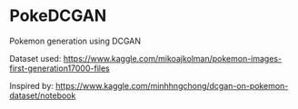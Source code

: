 # PokeDCGAN
Pokemon generation using DCGAN

Dataset used:
https://www.kaggle.com/mikoajkolman/pokemon-images-first-generation17000-files

Inspired by:
https://www.kaggle.com/minhhngchong/dcgan-on-pokemon-dataset/notebook
